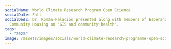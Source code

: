 ```yaml
---
socialName: World Climate Research Program Open Science
socialDate: Fall
socialDesc: Dr. Román-Palacios presented along with members of Esperanza
  Community Housing on 'GIS and community health'.
tags:
  - "2023"
image: /assets/images/socials/world-climate-research-programme-open-science.png
---
```

